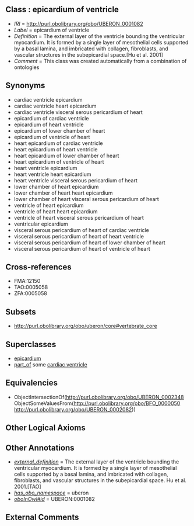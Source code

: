 
## Class : epicardium of ventricle

 * *IRI* = http://purl.obolibrary.org/obo/UBERON_0001082
 * *Label* = epicardium of ventricle
 * *Definition* = The external layer of the ventricle bounding the ventricular myocardium. It is formed by a single layer of mesothelial cells supported by a basal lamina, and imbricated with collagen, fibroblasts, and vascular structures in the subepicardial space.[Hu et al. 2001]
 * *Comment* = This class was created automatically from a combination of ontologies

## Synonyms

 * cardiac ventricle epicardium
 * cardiac ventricle heart epicardium
 * cardiac ventricle visceral serous pericardium of heart
 * epicardium of cardiac ventricle
 * epicardium of heart ventricle
 * epicardium of lower chamber of heart
 * epicardium of ventricle of heart
 * heart epicardium of cardiac ventricle
 * heart epicardium of heart ventricle
 * heart epicardium of lower chamber of heart
 * heart epicardium of ventricle of heart
 * heart ventricle epicardium
 * heart ventricle heart epicardium
 * heart ventricle visceral serous pericardium of heart
 * lower chamber of heart epicardium
 * lower chamber of heart heart epicardium
 * lower chamber of heart visceral serous pericardium of heart
 * ventricle of heart epicardium
 * ventricle of heart heart epicardium
 * ventricle of heart visceral serous pericardium of heart
 * ventricular epicardium
 * visceral serous pericardium of heart of cardiac ventricle
 * visceral serous pericardium of heart of heart ventricle
 * visceral serous pericardium of heart of lower chamber of heart
 * visceral serous pericardium of heart of ventricle of heart

## Cross-references

 * FMA:12150
 * TAO:0005058
 * ZFA:0005058

## Subsets

 * http://purl.obolibrary.org/obo/uberon/core#vertebrate_core

## Superclasses

 * [epicardium](../../UBERON/48/UBERON_0002348.md)
 * [part_of](../../BFO/50/BFO_0000050.md) some [cardiac ventricle](../../UBERON/82/UBERON_0002082.md)

## Equivalencies

 * ObjectIntersectionOf(<http://purl.obolibrary.org/obo/UBERON_0002348> ObjectSomeValuesFrom(<http://purl.obolibrary.org/obo/BFO_0000050> <http://purl.obolibrary.org/obo/UBERON_0002082>))

## Other Logical Axioms


## Other Annotations

 * *[external_definition](../../UBPROP/01/UBPROP_0000001.md)* = The external layer of the ventricle bounding the ventricular myocardium.  It is formed by a single layer of mesothelial cells supported by a basal lamina, and imbricated with collagen, fibroblasts, and vascular structures in the subepicardial space. Hu et al. 2001.[TAO]
 * *[has_obo_namespace](../../ce/oboInOwl#hasOBONamespace.md)* = uberon
 * *[oboInOwl#id](../../id/oboInOwl#id.md)* = UBERON:0001082

## External Comments

